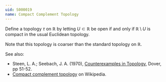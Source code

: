```yaml
---
uid: S000019
name: Compact Complement Topology
---
```

Define a topology $\tau$ on $\mathbb{R}$ by letting $U \subset \mathbb{R}$ be open if and only if $\mathbb{R} \setminus U$ is compact in the usual Euclidean topology.

Note that this topology is coarser than the standard topology on $\mathbb{R}$.

See also:

* Steen, L. A.; Seebach, J. A. (1970), [Counterexamples in Topology](http://books.google.com/books/about/Counterexamples_in_Topology.html?id=DkEuGkOtSrUC), Dover, pp 51-52.
* [Compact complement topology](http://en.wikipedia.org/wiki/Compact_complement_topology) on Wikipedia.

